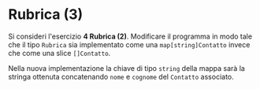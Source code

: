 # Rubrica (3)

Si consideri l'esercizio **4 Rubrica (2)**. Modificare il programma in modo tale che il tipo `Rubrica` sia implementato come una `map[string]Contatto` invece che come una slice `[]Contatto`.

Nella nuova implementazione la chiave di tipo `string` della mappa sarà la stringa ottenuta concatenando `nome` e `cognome` del `Contatto` associato.
